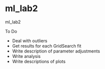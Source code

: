 # ml_lab2
ml_lab2

To Do
* Deal with outliers
* Get results for each GridSearch fit
* Write description of parameter adjustments
* Write analysis
* Write descriptions of plots